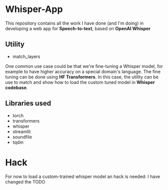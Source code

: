 # Whisper-App
This repository contains all the work I have done (and I'm doing) in developing a web app for **Speech-to-text**, based on **OpenAI Whisper**

## Utility
* match_layers

One common use case could be that we're fine-tuning a Whisper model, for example to have higher accuracy on a special domain's language.
The fine tuning can be done using **HF Transformers**. In this case, the utility can be use to match and show how to load the custom tuned model in **Whisper codebase**.

## Libraries used
* torch
* transformers
* whisper
* streamlit
* soundfile
* tqdm

# Hack
For now to load a custom-trained whisper model an hack is needed: I have changed the TODO <insert name>
